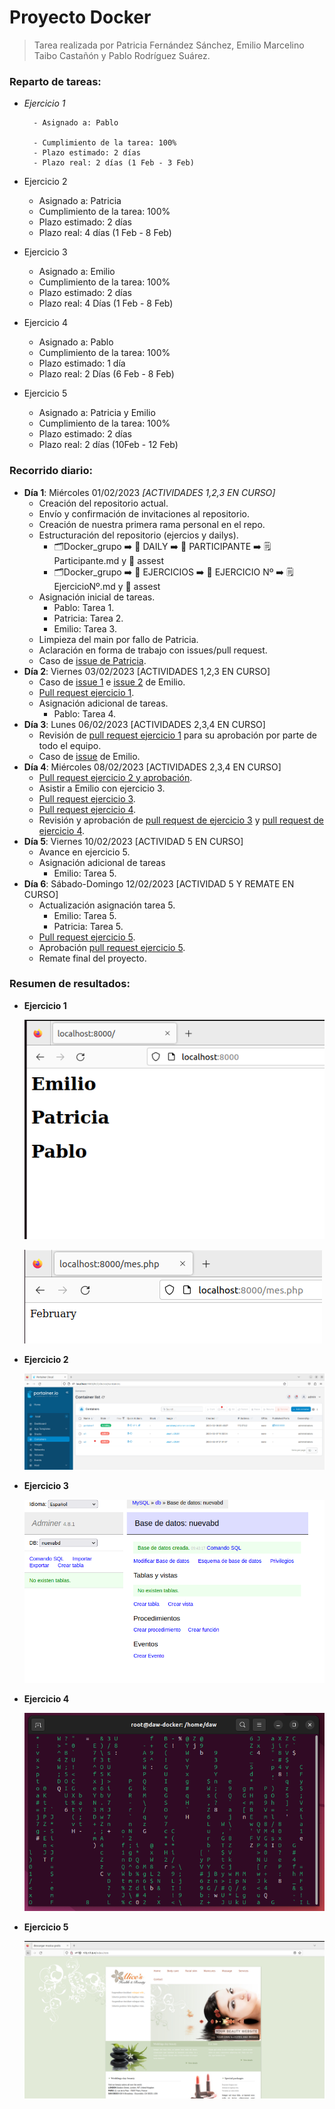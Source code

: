# **Proyecto Docker**

> Tarea realizada por Patricia Fernández Sánchez, Emilio Marcelino Taibo Castañón y Pablo Rodríguez Suárez.

### Reparto de tareas:

- *Ejercicio 1*

  		- Asignado a: Pablo

  		- Cumplimiento de la tarea: 100%
  		- Plazo estimado: 2 días
  		- Plazo real: 2 días (1 Feb - 3 Feb)

- Ejercicio 2

  - Asignado a: Patricia
  - Cumplimiento de la tarea: 100%
  - Plazo estimado: 2 días
  - Plazo real: 4 días (1 Feb - 8 Feb)

- Ejercicio 3

  - Asignado a: Emilio
  - Cumplimiento de la tarea: 100%
  - Plazo estimado: 2 días
  - Plazo real: 4 Días (1 Feb - 8 Feb)

- Ejercicio 4

  - Asignado a: Pablo
  - Cumplimiento de la tarea: 100%
  - Plazo estimado: 1 día
  - Plazo real: 2 Días (6 Feb - 8 Feb)

- Ejercicio 5

  - Asignado a: Patricia y Emilio
  - Cumplimiento de la tarea: 100%
  - Plazo estimado: 2 días
  - Plazo real: 2 días (10Feb - 12 Feb)

  

### Recorrido diario:

- **Día 1**: Miércoles 01/02/2023 *[ACTIVIDADES 1,2,3 EN CURSO]*
  - Creación del repositorio actual.
  - Envío y confirmación de invitaciones al repositorio.
  - Creación de nuestra primera rama personal en el repo.
  - Estructuración del repositorio (ejercios y dailys).
    - 🗂️Docker_grupo ➡️ 📂 DAILY ➡️ 📂 PARTICIPANTE ➡️ 🗒️ Participante.md y 📂 assest
    - 🗂️Docker_grupo ➡️ 📂 EJERCICIOS ➡️ 📂 EJERCICIO Nº ➡️ 🗒️ EjercicioNº.md y 📂 assest
  - Asignación inicial de tareas.
    - Pablo: Tarea 1.
    - Patricia: Tarea 2.
    - Emilio: Tarea 3.
  - Limpieza del main por fallo de Patricia.
  - Aclaración en forma de trabajo con issues/pull request.
  - Caso de [issue de Patricia](https://github.com/ThePableras/Docker_grupo/issues/1).
- **Día 2**: Viernes 03/02/2023 [ACTIVIDADES 1,2,3 EN CURSO]
  - Caso de [issue 1](https://github.com/ThePableras/Docker_grupo/issues/2) e [issue 2](https://github.com/ThePableras/Docker_grupo/issues/4) de Emilio.
  - [Pull request ejercicio 1](https://github.com/ThePableras/Docker_grupo/pull/3).
  - Asignación adicional de tareas.
    - Pablo: Tarea 4.
- **Día 3**: Lunes 06/02/2023 [ACTIVIDADES 2,3,4 EN CURSO]
  - Revisión de [pull request ejercicio 1](https://github.com/ThePableras/Docker_grupo/pull/3) para su aprobación por parte de todo el equipo.
  - Caso de [issue](https://github.com/ThePableras/Docker_grupo/issues/6) de Emilio.
- **Día 4**: Miércoles 08/02/2023 [ACTIVIDADES 2,3,4 EN CURSO]
  - [Pull request ejercicio 2 y aprobación](https://github.com/ThePableras/Docker_grupo/pull/8).
  - Asistir a Emilio con ejercicio 3.
  - [Pull request ejercicio 3](https://github.com/ThePableras/Docker_grupo/pull/5).
  - [Pull request ejercicio 4](https://github.com/ThePableras/Docker_grupo/pull/7).
  - Revisión y aprobación de [pull request de ejercicio 3](https://github.com/ThePableras/Docker_grupo/pull/5) y [pull request de ejercicio 4](https://github.com/ThePableras/Docker_grupo/pull/7).
- **Día 5**: Viernes 10/02/2023 [ACTIVIDAD 5 EN CURSO]
  - Avance en ejercicio 5.
  - Asignación adicional de tareas
    - Emilio: Tarea 5.
- **Día 6**: Sábado-Domingo 12/02/2023 [ACTIVIDAD 5 Y REMATE EN CURSO]
  - Actualización asignación tarea 5.
    - Emilio: Tarea 5.
    - Patricia: Tarea 5.
  - [Pull request ejercicio 5](https://github.com/ThePableras/Docker_grupo/pull/11).
  - Aprobación [pull request ejercicio 5](https://github.com/ThePableras/Docker_grupo/pull/11).
  - Remate final del proyecto.

### Resumen de resultados:

- **Ejercicio 1**

  ![](EJERCICIOS/EJERCICIO%201/assets/webindex.PNG)

  ![](EJERCICIOS/EJERCICIO%201/assets/mesphpview.PNG)

- **Ejercicio 2**

  ![](EJERCICIOS/EJERCICIO%202/assets/u2stop.png)

- **Ejercicio 3**

  ![](EJERCICIOS/EJERCICIO%203/assets/P3.1.png)

- **Ejercicio 4**

  ![](EJERCICIOS/EJERCICIO%204/assets/cmatrix.png)

- **Ejercicio 5**

  ![](EJERCICIOS/EJERCICIO%205/assets/ejercicio57.png)